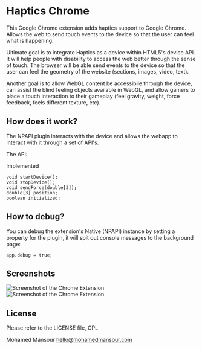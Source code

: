 Haptics Chrome
=====================================

This Google Chrome extension adds haptics support to Google Chrome. Allows the
web to send touch events to the device so that the user can feel what is happening.

Ultimate goal is to integrate Haptics as a device within HTML5's device API. It
will help people with disability to access the web better through the sense of 
touch. The browser will be able send events to the device so that the user can
feel the geometry of the website (sections, images, video, text). 

Another goal is to allow WebGL content be accessibile through the device, can 
assist the blind feeling objects available in WebGL, and allow gamers to place
a touch interaction to their gameplay (feel gravity, weight, force feedback, 
feels different texture, etc).
 

How does it work?
----------------
The NPAPI plugin interacts with the device and allows the webapp to interact with
it through a set of API's.

The API:

 Implemented
  
    void startDevice();
    void stopDevice();
    void sendForce(double[3]);
    double[3] position;
    boolean initialized;


How to debug?
-------------
You can debug the extension's Native (NPAPI) instance by setting a property 
for the plugin, it will spit out console messages to the background page:
 
    app.debug = true;

Screenshots
------------
![Screenshot of the Chrome Extension](https://github.com/mohamedmansour/haptics-chrome-extension/raw/master/screenshot/screenshot_simple.png)
![Screenshot of the Chrome Extension](https://github.com/mohamedmansour/haptics-chrome-extension/raw/master/screenshot/screenshot_multiple.png)


License
-------------
Please refer to the LICENSE file, GPL

Mohamed Mansour hello@mohamedmansour.com
